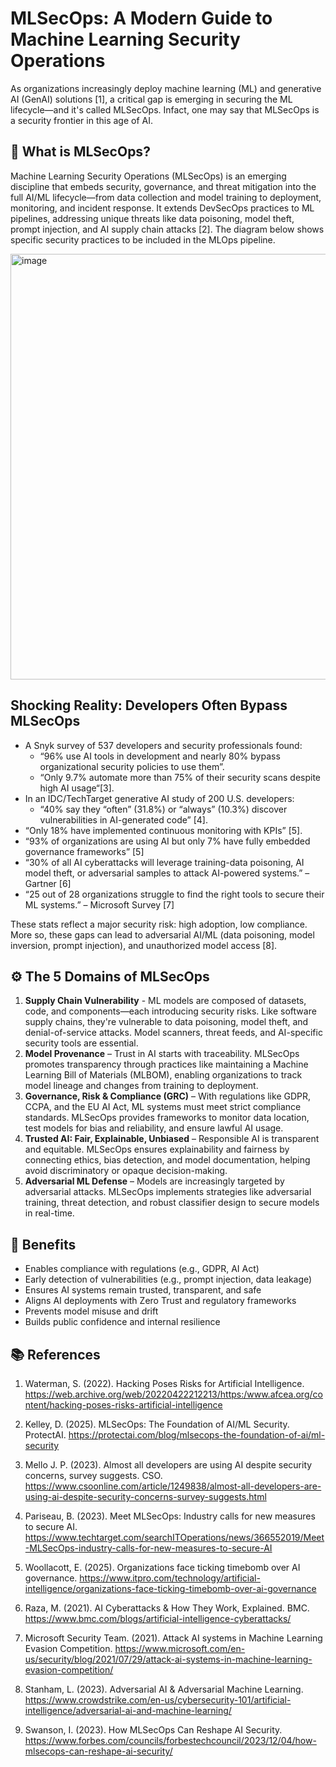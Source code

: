 # MLSecOps: A Modern Guide to Machine Learning Security Operations

As organizations increasingly deploy machine learning (ML) and generative AI (GenAI) solutions [1], a critical gap is emerging in securing the ML lifecycle—and it's called MLSecOps. Infact, one may say that MLSecOps is a security frontier in this age of AI. 

## 📍 What is MLSecOps?

Machine Learning Security Operations (MLSecOps) is an emerging discipline that embeds security, governance, and threat mitigation into the full AI/ML lifecycle—from data collection and model training to deployment, monitoring, and incident response. It extends DevSecOps practices to ML pipelines, addressing unique threats like data poisoning, model theft, prompt injection, and AI supply chain attacks [2]. The diagram below shows specific security practices to be included in the MLOps pipeline. 

<img width="975" height="681" alt="image" src="https://github.com/user-attachments/assets/ab50fa2e-94aa-4c02-acb1-e3b9bf8b2552" />

## Shocking Reality: Developers Often Bypass MLSecOps

*	A Snyk survey of 537 developers and security professionals found:
      - “96% use AI tools in development and nearly 80% bypass organizational security policies to use them”. 
      - “Only 9.7% automate more than 75% of their security scans despite high AI usage“[3].
*	In an IDC/TechTarget generative AI study of 200 U.S. developers:
      - “40% say they “often” (31.8%) or “always” (10.3%) discover vulnerabilities in AI-generated code” [4]. 
*	“Only 18% have implemented continuous monitoring with KPIs” [5].
*	“93% of organizations are using AI but only 7% have fully embedded governance frameworks” [5]
*	“30% of all AI cyberattacks will leverage training-data poisoning, AI model theft, or adversarial samples to attack AI-powered systems.” – Gartner [6]
*	“25 out of 28 organizations struggle to find the right tools to secure their ML systems.” – Microsoft Survey [7]

These stats reflect a major security risk: high adoption, low compliance. More so, these gaps can lead to adversarial AI/ML (data poisoning, model inversion, prompt injection), and unauthorized model access [8].


## ⚙️ The 5 Domains of MLSecOps
1. **Supply Chain Vulnerability** - ML models are composed of datasets, code, and components—each introducing security risks. Like software supply chains, they're vulnerable to data poisoning, model theft, and denial-of-service attacks. Model scanners, threat feeds, and AI-specific security tools are essential.
2. **Model Provenance** – Trust in AI starts with traceability. MLSecOps promotes transparency through practices like maintaining a Machine Learning Bill of Materials (MLBOM), enabling organizations to track model lineage and changes from training to deployment.
3. **Governance, Risk & Compliance (GRC)** – With regulations like GDPR, CCPA, and the EU AI Act, ML systems must meet strict compliance standards. MLSecOps provides frameworks to monitor data location, test models for bias and reliability, and ensure lawful AI usage.
4. **Trusted AI: Fair, Explainable, Unbiased** – Responsible AI is transparent and equitable. MLSecOps ensures explainability and fairness by connecting ethics, bias detection, and model documentation, helping avoid discriminatory or opaque decision-making.
5. **Adversarial ML Defense** – Models are increasingly targeted by adversarial attacks. MLSecOps implements strategies like adversarial training, threat detection, and robust classifier design to secure models in real-time.


## 🚀 Benefits

- Enables compliance with regulations (e.g., GDPR, AI Act)
- Early detection of vulnerabilities (e.g., prompt injection, data leakage)
- Ensures AI systems remain trusted, transparent, and safe
- Aligns AI deployments with Zero Trust and regulatory frameworks
- Prevents model misuse and drift
- Builds public confidence and internal resilience




## 📚 References
1.	Waterman, S. (2022). Hacking Poses Risks for Artificial Intelligence. https://web.archive.org/web/20220422212213/https:/www.afcea.org/content/hacking-poses-risks-artificial-intelligence 

2.	Kelley, D. (2025). MLSecOps: The Foundation of AI/ML Security. ProtectAI. https://protectai.com/blog/mlsecops-the-foundation-of-ai/ml-security 
3.	Mello J. P. (2023). Almost all developers are using AI despite security concerns, survey suggests. CSO. https://www.csoonline.com/article/1249838/almost-all-developers-are-using-ai-despite-security-concerns-survey-suggests.html 
4.	Pariseau, B. (2023). Meet MLSecOps: Industry calls for new measures to secure AI. https://www.techtarget.com/searchITOperations/news/366552019/Meet-MLSecOps-industry-calls-for-new-measures-to-secure-AI 
5.	Woollacott, E. (2025). Organizations face ticking timebomb over AI governance. https://www.itpro.com/technology/artificial-intelligence/organizations-face-ticking-timebomb-over-ai-governance  
6.	Raza, M. (2021). AI Cyberattacks & How They Work, Explained. BMC. https://www.bmc.com/blogs/artificial-intelligence-cyberattacks/ 
7.	Microsoft Security Team. (2021). Attack AI systems in Machine Learning Evasion Competition. https://www.microsoft.com/en-us/security/blog/2021/07/29/attack-ai-systems-in-machine-learning-evasion-competition/ 
8.	Stanham, L. (2023). Adversarial AI & Adversarial Machine Learning. https://www.crowdstrike.com/en-us/cybersecurity-101/artificial-intelligence/adversarial-ai-and-machine-learning/ 
9.	Swanson, I. (2023). How MLSecOps Can Reshape AI Security. https://www.forbes.com/councils/forbestechcouncil/2023/12/04/how-mlsecops-can-reshape-ai-security/  
